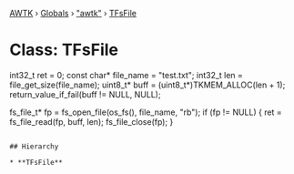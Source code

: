 [AWTK](../README.md) › [Globals](../globals.md) › ["awtk"](../modules/_awtk_.md) › [TFsFile](_awtk_.tfsfile.md)

# Class: TFsFile

int32_t ret = 0;
const char* file_name = "test.txt";
int32_t len = file_get_size(file_name);
uint8_t* buff = (uint8_t*)TKMEM_ALLOC(len + 1);
return_value_if_fail(buff != NULL, NULL);

fs_file_t* fp = fs_open_file(os_fs(), file_name, "rb");
if (fp != NULL) {
ret = fs_file_read(fp, buff, len);
fs_file_close(fp);
}
```

## Hierarchy

* **TFsFile**
